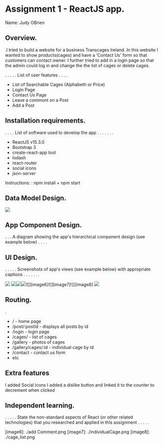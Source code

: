 # Assignment 1 - ReactJS app.

Name: Judy OBrien

## Overview.
.I tried to build a website for a business Transcages Ireland.  In this website I wanted to show products(cages) and have a 'Contact Us' form so that customers
can contact owner.  I further tried to add in a login page so that the admin could log in and change the the list of cages or delete cages.


 . . . . . List of user features . . . . 
 
 + List of Searchable Cages (Alphabeth or Price)
 + Login Page
 + Contact Us Page
 + Leave a commont on a Post
 + Add a Post

## Installation requirements.
. . . .  List of software used to develop the app . . . . . . . 

+ ReactJS v15.3.0
+ Bootstrap 3
+ create-react-app tool
+ lodash
+ react-router
+ social icons
+ json-server 

Instructions: : npm install + npm start

## Data Model Design.

![][image1]

## App Component Design.

 . . . A diagram showing the app's hierarchical component design (see example below) . . . .  



## UI Design.
. . . . . Screenshots of app's views (see example below) with appropriate captions . . . . . . . 

![][image2]
![][image3]![][image4]![][image5]![][image6]![][image7]![][image8]
![][image9]


## Routing.
.
+ / - home page
+ /post/:postId - displays all posts by id
+ /login - login page
+ /cages/ - list of cages
+ /gallery - photos of cages
+ /gallery/cages/:id - individual cage by id
+ /contact - contact us form
+ etc

## Extra features
I added Social Icons
I added a dislike button and linked it to the counter to decrement when clicked
## Independent learning.
. . . . . State the non-standard aspects of React (or other related technologies) that you researched and applied in this assignment . . . . .  


[image1]: ./design.jpg
[image2]: ./home.png
[image3]: ./gallery.png
[image4]: ./contactUs.png
[image5]: ./login.png
[image6]: ./add Comment.png
[image7]: ./individualCage.png
[image8]: ./cage_list.png

[image9]: ./json-server.png
